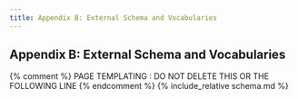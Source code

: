 ```yaml
---
title: Appendix B: External Schema and Vocabularies
---
```

## Appendix B: External Schema and Vocabularies

{% comment %} PAGE TEMPLATING : DO NOT DELETE THIS OR THE FOLLOWING LINE {% endcomment %}
{% include_relative schema.md %}
